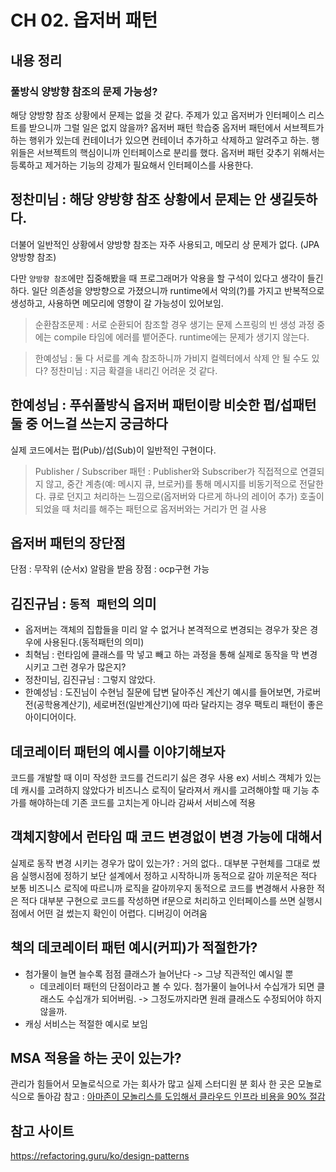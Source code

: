# CH 02. 옵저버 패턴

## 내용 정리

### 풀방식 양방향 참조의 문제 가능성?
해당 양방향 참조 상황에서 문제는 없을 것 같다.
주제가 있고 옵저버가 인터페이스 리스트를 받으니까 그럴 일은 없지 않을까? 
옵저버 패턴 학습중 옵저버 패턴에서 서브젝트가 하는 행위가 있는데 컨테이너가 있으면 컨테이너 추가하고 삭제하고 알려주고 하는. 행위들은 서브젝트의 핵심이니까 인터페이스로 분리를 했다. 옵저버 패턴 갖추기 위해서는 등록하고 제거하는 기능의 강제가 필요해서 인터페이스를 사용한다.

## 정찬미님 : 해당 양방향 참조 상황에서 문제는 안 생길듯하다. 
더불어 일반적인 상황에서 양방향 참조는 자주 사용되고, 메모리 상 문제가 없다. (JPA 양방향 참조)

다만 `양방향 참조`에만 집중해봤을 때 프로그래머가 악용을 할 구석이 있다고 생각이 들긴하다. 일단 의존성을 양방향으로 가졌으니까 runtime에서 악의(?)를 가지고 반복적으로 생성하고, 사용하면 메모리에 영향이 갈 가능성이 있어보임.

> 순환참조문제 : 서로 순환되어 참조할 경우 생기는 문제
> 스프링의 빈 생성 과정 중에는 compile 타임에 에러를 뱉어준다. runtime에는 문제가 생기지 않는다.

> 한예성님 : 둘 다 서로를 계속 참조하니까 가비지 컬렉터에서 삭제 안 될 수도 있다?
> 정찬미님 : 지금 확결을 내리긴 어려운 것 같다. 

## 한예성님 : 푸쉬풀방식 옵저버 패턴이랑 비슷한 펍/섭패턴 둘 중 어느걸 쓰는지 궁금하다
실제 코드에서는 펍(Pub)/섭(Sub)이 일반적인 구현이다.
> Publisher / Subscriber 패턴 : Publisher와 Subscriber가 직접적으로 연결되지 않고, 중간 계층(예: 메시지 큐, 브로커)를 통해 메시지를 비동기적으로 전달한다. 
큐로 던지고 처리하는 느낌으로(옵저버와 다르게 하나의 레이어 추가) 호출이 되었을 때 처리를 해주는 패턴으로 옵저버와는 거리가 먼 걸 사용

## 옵저버 패턴의 장단점
단점 : 무작위 (순서x) 알람을 받음
장점 : ocp구현 가능

## 김진규님 : `동적 패턴`의 의미
- 옵저버는 객체의 집합들을 미리 알 수 없거나 본격적으로 변경되는 경우가 잦은 경우에 사용된다.(동적패턴의 의미)
- 최혁님 : 런타임에 클래스를 막 넣고 빼고 하는 과정을 통해 실제로 동작을 막 변경시키고 그런 경우가 많은지?
- 정찬미님, 김진규님 : 그렇지 않았다.
- 한예성님 : 도진님이 수현님 질문에 답변 달아주신 계산기 예시를 들어보면, 가로버전(공학용계산기), 세로버전(일반계산기)에 따라 달라지는 경우 팩토리 패턴이 좋은 아이디어이다. 

## 데코레이터 패턴의 예시를 이야기해보자
코드를 개발할 때 이미 작성한 코드를 건드리기 싫은 경우 사용 
ex) 서비스 객체가 있는데 캐시를 고려하지 않았다가 비즈니스 로직이 달라져서 캐시를 고려해야할 때 기능 추가를 해야하는데 기존 코드를 고치는게 아니라 감싸서 서비스에 적용


## 객체지향에서 런타임 때 코드 변경없이 변경 가능에 대해서
실제로 동작 변경 시키는 경우가 많이 있는가? : 거의 없다.. 대부분 구현체를 그대로 썼음 실행시점에 정하기 보단 설계에서 정하고 시작하니까 동적으로 갈아 끼운적은 적다
보통 비즈니스 로직에 따르니까 로직을 갈아끼우지 동적으로 코드를 변경해서 사용한 적은 적다
대부분 구현으로 코드를 작성하면 if문으로 처리하고 인터페이스를 쓰면 실행시점에서 어떤 걸 썼는지 확인이 어렵다. 디버깅이 어려움

## 책의 데코레이터 패턴 예시(커피)가 적절한가?
- 첨가물이 늘면 늘수록 점점 클래스가 늘어난다 -> 그냥 직관적인 예시일 뿐
  - 데코레이터 패턴의 단점이라고 볼 수 있다. 첨가물이 늘어나서 수십개가 되면 클래스도 수십개가 되어버림. -> 그정도까지라면 원래 클래스도 수정되어야 하지 않을까.
- 캐싱 서비스는 적절한 예시로 보임


## MSA 적용을 하는 곳이 있는가?
관리가 힘들어서 모놀로식으로 가는 회사가 많고 실제 스터디원 분 회사 한 곳은 모놀로식으로 돌아감
참고 : [아마존이 모놀리스를 도입해서 클라우드 인프라 비용을 90% 절감](https://www.itworld.co.kr/t/61023/%EA%B0%9C%EB%B0%9C%EC%9E%90/293089)


## 참고 사이트
https://refactoring.guru/ko/design-patterns
